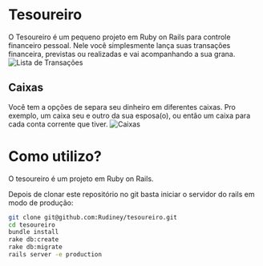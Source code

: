 Tesoureiro
==========
O Tesoureiro é um pequeno projeto em Ruby on Rails para controle financeiro pessoal.
Nele você simplesmente lança suas transações financeira, previstas ou realizadas e vai acompanhando a sua grana.
![Lista de Transações](http://i50.tinypic.com/ke9f9i.png)

## Caixas ##
Você tem a opções de separa seu dinheiro em diferentes caixas. Pro exemplo, um caixa seu e outro da sua esposa(o), ou então um caixa para cada conta corrente que tiver.
![Caixas](http://i49.tinypic.com/lgnqf.png)

# Como utilizo? 
O tesoureiro é um projeto em Ruby on Rails. 

Depois de clonar este repositório no git basta iniciar o servidor do rails em modo de produção:

```bash
git clone git@github.com:Rudiney/tesoureiro.git
cd tesoureiro
bundle install
rake db:create
rake db:migrate
rails server -e production
```